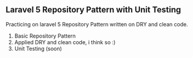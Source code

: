 

## Laravel 5 Repository Pattern with Unit Testing

Practicing on laravel 5 Repository Pattern written on DRY and clean code.
1. Basic Repository Pattern
2. Applied DRY and clean code, i think so :)
3. Unit Testing (soon)
